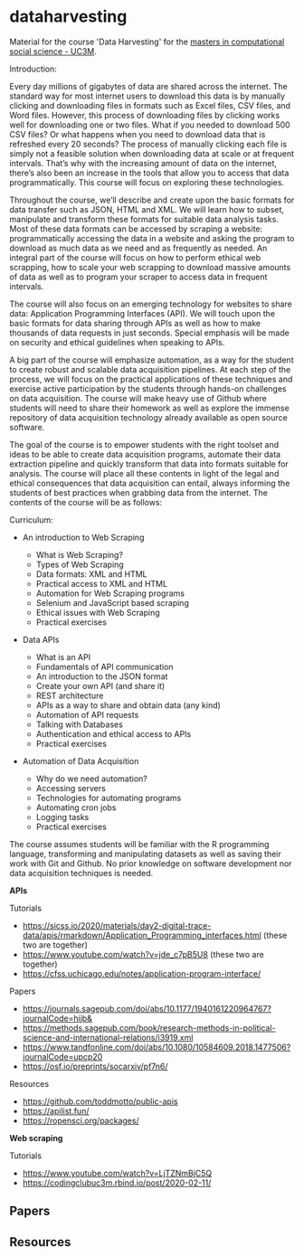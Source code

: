 # dataharvesting
Material for the course 'Data Harvesting' for the [masters in computational social science - UC3M](https://www.uc3m.es/master/computational-social-science#home).

Introduction:

Every day millions of gigabytes of data are shared across the internet. The standard way for most internet users to download this data is by manually clicking and downloading files in formats such as Excel files, CSV files, and Word files. However, this process of downloading  files by clicking works well for downloading one or two files. What if you needed to download 500 CSV files? Or what happens when you need to download data that is refreshed every 20 seconds? The process of manually clicking each file is simply not a feasible solution when downloading data at scale or at frequent intervals. That’s why with the increasing amount of data on the internet, there’s also been an increase in the tools that allow you to access that data programmatically. This course will focus on exploring these technologies. 

Throughout the course, we’ll describe and create upon the basic formats for data transfer such as JSON, HTML and XML. We will learn how to subset, manipulate and transform these formats for suitable data analysis tasks. Most of these data formats can be accessed by scraping a website: programmatically accessing the data in a website and asking the program to download as much data as we need and as frequently as needed. An integral part of the course will focus on how to perform ethical web scrapping, how to scale your web scrapping to download massive amounts of data as well as to program your scraper to access data in frequent intervals.

The course will also focus on an emerging technology for websites to share data: Application Programming Interfaces (API). We will touch upon the basic formats for data sharing through APIs as well as how to make thousands of data requests in just seconds. Special emphasis will be made on security and ethical guidelines when speaking to APIs. 

A big part of the course will emphasize automation, as a way for the student to create robust and scalable data acquisition pipelines. At each step of the process, we will focus on the practical applications of these techniques and exercise active participation by the students through hands-on challenges on data acquisition. The course will make heavy use of Github where students will need to share their homework as well as explore the immense repository of data acquisition technology already available as open source software.

The goal of the course is to empower students with the right toolset and ideas to be able to create data acquisition programs, automate their data extraction pipeline and quickly transform that data into formats suitable for analysis. The course will place all these contents in light of the legal and ethical consequences that data acquisition can entail, always informing the students of best practices when grabbing data from the internet. The contents of the course will be as follows:


Curriculum:

- An introduction to Web Scraping
  - What is Web Scraping?
  - Types of Web Scraping
  - Data formats: XML and HTML
  - Practical access to XML and HTML
  - Automation for Web Scraping programs
  - Selenium and JavaScript based scraping
  - Ethical issues with Web Scraping
  - Practical exercises
  
- Data APIs
  - What is an API
  - Fundamentals of API communication
  - An introduction to the JSON format
  - Create your own API (and share it)
  - REST architecture
  - APIs as a way to share and obtain data (any kind)
  - Automation of API requests
  - Talking with Databases
  - Authentication and ethical access to APIs
  - Practical exercises
  
- Automation of Data Acquisition
  - Why do we need automation?
  - Accessing servers
  - Technologies for automating programs
  - Automating cron jobs
  - Logging tasks
  - Practical exercises

The course assumes students will be familiar with the R programming language, transforming and manipulating datasets as well as saving their work with Git and Github. No prior knowledge on software development nor data acquisition techniques is needed.


**APIs**

Tutorials
  - https://sicss.io/2020/materials/day2-digital-trace-data/apis/rmarkdown/Application_Programming_interfaces.html (these two are together)
  - https://www.youtube.com/watch?v=jde_c7pB5U8 (these two are together)
  - https://cfss.uchicago.edu/notes/application-program-interface/

Papers
  - https://journals.sagepub.com/doi/abs/10.1177/1940161220964767?journalCode=hijb&
  - https://methods.sagepub.com/book/research-methods-in-political-science-and-international-relations/i3919.xml
  - https://www.tandfonline.com/doi/abs/10.1080/10584609.2018.1477506?journalCode=upcp20
  - https://osf.io/preprints/socarxiv/pf7n6/

Resources
  - https://github.com/toddmotto/public-apis
  - https://apilist.fun/
  - https://ropensci.org/packages/


**Web scraping**

Tutorials
  - https://www.youtube.com/watch?v=LjTZNmBjC5Q
  - https://codingclubuc3m.rbind.io/post/2020-02-11/

Papers
  -
  
Resources
  -
